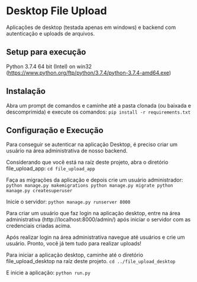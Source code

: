 # Desktop File Upload

Aplicações de desktop (testada apenas em windows) e backend com autenticação e uploads de arquivos.


## Setup para execução

Python 3.7.4 64 bit (Intel) on win32 (https://www.python.org/ftp/python/3.7.4/python-3.7.4-amd64.exe)


## Instalação

Abra um prompt de comandos e caminhe até a pasta clonada (ou baixada e descomprimida) e execute os comandos:
`pip install -r requirements.txt`


## Configuração e Execução

Para conseguir se autenticar na aplicação Desktop, é preciso criar um usuário na área administrativa de nosso backend.

Considerando que você está na raíz deste projeto, abra o diretório file_upload_app:
`cd file_upload_app`

Faça as migrações da aplicação e depois crie um usuário administrador:
`
python manage.py makemigrations
python manage.py migrate
python manage.py createsuperuser
`

Inicie o servidor:
`python manage.py runserver 8000` 

Para criar um usuário que faz login na aplicação desktop, entre na área administrativa (http://localhost:8000/admin/) após iniciar o servidor com as credenciais criadas acima.

Após realizar login na área administrativa navegue até usuários e crie um usuário.
Pronto, você já tem tudo para realizar uploads!

Para iniciar a aplicação desktop, caminhe até o diretório file_upload_desktop na raíz deste projeto.
`cd ../file_upload_desktop`

E inicie a aplicação:
`python run.py`

